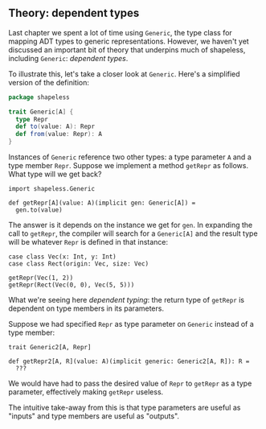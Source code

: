 ## Theory: dependent types

Last chapter we spent a lot of time using `Generic`,
the type class for mapping ADT types to generic representations.
However, we haven't yet discussed an important bit of theory
that underpins much of shapeless, including `Generic`:
*dependent types*.

To illustrate this, let's take a closer look at `Generic`.
Here's a simplified version of the definition:

```scala
package shapeless

trait Generic[A] {
  type Repr
  def to(value: A): Repr
  def from(value: Repr): A
}
```

Instances of `Generic` reference two other types:
a type parameter `A` and a type member `Repr`.
Suppose we implement a method `getRepr` as follows.
What type will we get back?

```tut:book:silent
import shapeless.Generic

def getRepr[A](value: A)(implicit gen: Generic[A]) =
  gen.to(value)
```

The answer is it depends on the instance we get for `gen`.
In expanding the call to `getRepr`,
the compiler will search for a `Generic[A]`
and the result type will be whatever `Repr`
is defined in that instance:

```tut:book:silent
case class Vec(x: Int, y: Int)
case class Rect(origin: Vec, size: Vec)
```

```tut:book
getRepr(Vec(1, 2))
getRepr(Rect(Vec(0, 0), Vec(5, 5)))
```

What we're seeing here *dependent typing*:
the return type of `getRepr` is dependent
on type members in its parameters.

Suppose we had specified `Repr` as type parameter on `Generic`
instead of a type member:

```tut:book:silent
trait Generic2[A, Repr]

def getRepr2[A, R](value: A)(implicit generic: Generic2[A, R]): R =
  ???
```

We would have had to pass the desired value of `Repr`
to `getRepr` as a type parameter,
effectively making `getRepr` useless.

The intuitive take-away from this is
that type parameters are useful as "inputs"
and type members are useful as "outputs".
